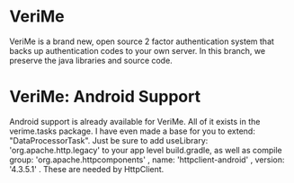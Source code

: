 # VeriMe
VeriMe is a brand new, open source 2 factor authentication system that backs up authentication codes to your own server. In this branch, we preserve the java libraries and source code.

# VeriMe: Android Support
Android support is already available for VeriMe. All of it exists in the verime.tasks package. I have even made a base for you to extend: "DataProcessorTask". Just be sure to add useLibrary: 'org.apache.http.legacy' to your app level build.gradle, as well as compile group: 'org.apache.httpcomponents' , name: 'httpclient-android' , version: '4.3.5.1' . These are needed by HttpClient.